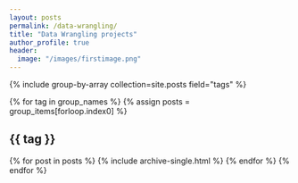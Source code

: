 ```yaml
---
layout: posts
permalink: /data-wrangling/
title: "Data Wrangling projects"
author_profile: true
header:
  image: "/images/firstimage.png"
---
```




{% include group-by-array collection=site.posts field="tags" %}

{% for tag in group_names %}
  {% assign posts = group_items[forloop.index0] %}
  <h2 id="{{ tag | slugify }}" class="archive__subtitle">{{ tag }}</h2>
  {% for post in posts %}
    {% include archive-single.html %}
  {% endfor %}
{% endfor %}